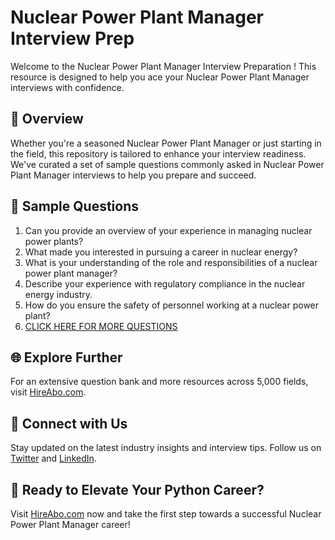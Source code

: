 # Nuclear Power Plant Manager Interview Prep

Welcome to the Nuclear Power Plant Manager Interview Preparation ! This resource is designed to help you ace your Nuclear Power Plant Manager interviews with confidence.

## 🚀 Overview

Whether you're a seasoned Nuclear Power Plant Manager or just starting in the field, this repository is tailored to enhance your interview readiness. We've curated a set of sample questions commonly asked in Nuclear Power Plant Manager interviews to help you prepare and succeed.

## 📝 Sample Questions

1. Can you provide an overview of your experience in managing nuclear power plants?
2. What made you interested in pursuing a career in nuclear energy?
3. What is your understanding of the role and responsibilities of a nuclear power plant manager?
4. Describe your experience with regulatory compliance in the nuclear energy industry.
5. How do you ensure the safety of personnel working at a nuclear power plant?
6. [CLICK HERE FOR MORE QUESTIONS](https://hireabo.com/job/20_3_13/Nuclear%20Power%20Plant%20Manager)

## 🌐 Explore Further

For an extensive question bank and more resources across 5,000 fields, visit [HireAbo.com](https://www.hireabo.com).

## 📱 Connect with Us

Stay updated on the latest industry insights and interview tips. Follow us on [Twitter](https://twitter.com/hireabo) and [LinkedIn](https://www.linkedin.com/in/hire-abo-3609972a8/).

## 🚀 Ready to Elevate Your Python Career?

Visit [HireAbo.com](https://www.hireabo.com) now and take the first step towards a successful Nuclear Power Plant Manager career!